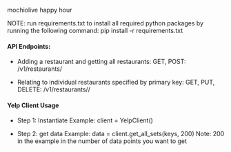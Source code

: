 mochiolive happy hour

NOTE: run requirements.txt to install all required python packages by running the following command:
        pip install -r requirements.txt

#### API Endpoints: 
- Adding a restaurant and getting all restaurants: 
GET, POST: <host url>/v1/restaurants/

- Relating to individual restaurants specified by primary key: 
GET, PUT, DELETE: <host url>/v1/restaurants/<primary key>/


#### Yelp Client Usage

- Step 1: Instantiate 
        Example: client = YelpClient()

- Step 2: get data
        Example: data = client.get_all_sets(keys, 200) 
        Note: 200 in the example in the number of data points you want to get

